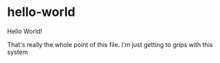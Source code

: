 # hello-world
Hello World!

That's really the whole point of this file. I'm just getting to grips with this system
